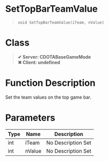 # SetTopBarTeamValue
> `void SetTopBarTeamValue(iTeam, nValue)`
# Class
> __✔ Server: CDOTABaseGameMode__  
> __✖ Client: undefined__  
# Function Description
Set the team values on the top game bar.
# Parameters
Type|Name|Description
--|--|--
int|iTeam|No Description Set
int|nValue|No Description Set
